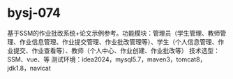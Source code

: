# bysj-074
基于SSM的作业批改系统+论文示例参考。功能模块：管理员（学生管理、教师管理、作业信息管理、作业提交管理、作业批改管理等）、学生（个人信息管理、作业提交、作业查看等）、教师（个人中心、作业创建、作业批改等） 技术选型：SSM、vue、等 测试环境：idea2024，mysql5.7，maven3，tomcat8，jdk1.8，navicat
